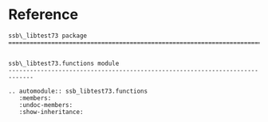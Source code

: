 # Reference

<!--
The content of the {eval-rst} block below is generated by the command:
poetry run sphinx-apidoc -T -f -t ./docs/templates -o ./docs ./src
from the root directory.

You need to rerun the command when python files are added, deleted or renamed.
Copy the content from the generated
ssb_libtest73.rst file to the {eval-rst} block below and
delete the .rst file afterwards.
-->

```{eval-rst}
ssb\_libtest73 package
=============================================================================


ssb\_libtest73.functions module
-----------------------------------------------------------------------------

.. automodule:: ssb_libtest73.functions
   :members:
   :undoc-members:
   :show-inheritance:
```
